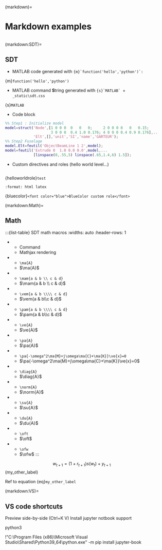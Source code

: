 ```{include} ../header.md
```
(markdown)=
# Markdown examples

```{tableofcontents}
```

(markdown:SDT)=
## SDT 

- MATLAB code generated with ``{m}`function('hello','python')`:``

{m}`function('hello','python')`

- MATLAB command **S**tring generated with ``{s}`MATLAB` ``+ `_static\sdt.css` 

{s}`MATLAB`

- Code block
``` matlab
%% Step1 : Initialize model
model=struct('Node',[1 0 0 0  0   0   0;     2 0 0 0 0   0   0.15;
                     3 0 0 0  0.4 1.0 0.176; 4 0 0 0 0.4 0.9 0.176],...
             'Elt',[],'unit','SI','name','GARTEUR');
%% Step2 Fuselage
model.Elt=feutil('ObjectBeamLine 1 2',model);
model=feutil('Extrude 0  1.0 0.0 0.0',model,...
             [linspace(0,.55,5) linspace(.65,1.4,6) 1.5]);
```

- Custom directives and roles (hello world level...)

```{helloworlddirective}
```

{helloworldrole}`test`

```{role} bluecolor(raw)
:format: html latex
```
{bluecolor}`<font color="blue">BlueColor custom role</font>`

(markdown:Math)=
## Math
:::{list-table} SDT math macros
:widths: auto
:header-rows: 1

*   - Command
    - Mathjax rendering	
*   - `\ma{A}`
    - $\ma{A}$
*   - `\mam{a & b \\ c & d}`
    - $\mam{a & b \\ c & d}$
*   - `\vem{a & b \\\\ c & d}`
    - $\vem{a & b\\c & d}$
*   - `\pam{a & b \\\\ c & d}`
    - $\pam{a & b\\c & d}$	
*   - `\ve{A}`
    - $\ve{A}$	
*   - `\pa{A}`
    - $\pa{A}$		
*   - `\pa{-\omega^2\ma{M}+j\omega\ma{C}+\ma{K}}\ve{x}=0`
    - $\pa{-\omega^2\ma{M}+j\omega\ma{C}+\ma{K}}\ve{x}=0$
*   - `\diag{A}`
    - $\diag{A}$
*   - `\norm{A}`
    - $\norm{A}$
*   - `\su{A}`
    - $\su{A}$
*   - `\du{A}`
    - $\du{A}$	
*   - `\oft`
    - $\oft$
*   - `\ofw`
    - $\ofw$
:::

$$
  w_{t+1} = (1 + r_{t+1}) s(w_t) + y_{t+1}
$$ (my_other_label)


Ref to equation {eq}`my_other_label`

(markdown:VS)=
## VS code shortcuts 

 Preview side-by-side (Ctrl+K V) 
 Install jupyter notbook support


 python3 

!"C:\Program Files (x86)\Microsoft Visual Studio\Shared\Python39_64\python.exe" -m pip install jupyter-book
   